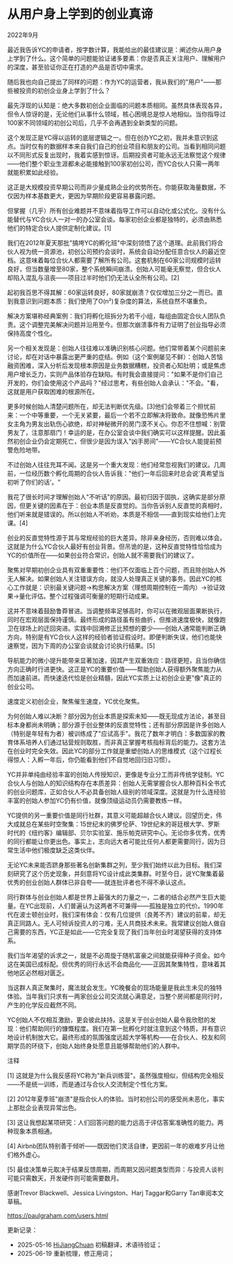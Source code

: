 


# 从用户身上学到的创业真谛

2022年9月

最近我告诉YC的申请者，按字数计算，我能给出的最佳建议是：阐述你从用户身上学到了什么。这个简单的问题能验证诸多要素：你是否真正关注用户、理解用户的深度，甚至验证你正在打造的产品是否切中需求。

随后我也向自己提出了同样的问题：作为YC的运营者，我从我们的"用户"——那些被投资的初创企业身上学到了什么？

最先浮现的认知是：绝大多数初创企业面临的问题本质相同。虽然具体表现各异，但令人惊讶的是，无论他们从事什么领域，核心困境总是惊人地相似。当你指导过100家不同领域的初创公司后，几乎不会再遇到全新类型的问题。

这个发现正是YC得以运转的底层逻辑之一。但在创办YC之初，我并未意识到这点。当时仅有的数据样本来自我们自己的创业项目和朋友的公司。当看到相同问题以不同形式反复出现时，我着实感到惊讶。后期投资者可能永远无法察觉这个规律——他们整个职业生涯都未必能接触到100家初创公司，而YC合伙人只需一两年就能积累如此经验。

这正是大规模投资早期公司而非少量成熟企业的优势所在。你能获取海量数据，不仅因为样本基数更大，更因为早期阶段更容易暴露问题。

但掌握（几乎）所有创业难题并不意味着指导工作可以自动化或公式化。没有什么能替代与YC合伙人一对一的办公室会谈。每家初创企业都是独特的，必须由熟悉他们的特定合伙人提供定制化建议。[1]

我们在2012年夏天那批"搞垮YC的孵化班"中深刻领悟了这个道理。此前我们将合伙人视为统一资源池，初创公司预约会谈时，系统会自动分配任意合伙人的最近空档。这意味着每位合伙人都需要了解所有公司。这套机制在60家公司规模时运转良好，但当数量增至80家，整个系统瞬间崩溃。创始人可能毫无察觉，但合伙人却陷入混乱与沮丧——项目过半时他们仍无法认全所有公司。[2]

起初我百思不得其解：60家运转良好，80家就崩溃？仅仅增加三分之一而已。直到我意识到问题本质：我们使用了O(n²)复杂度的算法，系统自然不堪重负。

解决方案堪称经典案例：我们将孵化班拆分为若干小组，每组由固定合伙人团队负责。这个调整完美解决问题并沿用至今。但那次崩溃事件有力证明了创业指导必须保持高度个性化。

另一个相关发现是：创始人往往难以准确识别核心问题。他们常带着某个问题前来讨论，却在对话中暴露出更严重的症结。例如（这个案例屡见不鲜）：创始人苦恼融资困难，深入分析后发现根本原因是业务数据糟糕，投资者心知肚明；或是焦虑用户增长乏力，实则产品体验存在缺陷。有时我会直接提问："如果不是你们自己开发的，你们会使用这个产品吗？"经过思考，有些创始人会承认："不会。"看，这就是用户获取困难的根源所在。

更多时候创始人清楚问题所在，却无法判断优先级。[3]他们会带着三个担忧前来：一个中等重要，一个无关紧要，最后一个若不立即解决将致命。就像恐怖片里女主角为男友出轨伤心欲绝，却对神秘微开的房门漠不关心。你忍不住想喊：别管男友了，注意那扇门！幸运的是，在办公室会谈中我们确实可以这样提醒。因此虽然初创企业仍会定期死亡，但很少是因为误入"凶手房间"——YC合伙人能提前预警危险地带。

不过创始人往往充耳不闻。这是另一个重大发现：他们经常忽视我们的建议。几周前，一位经历数个孵化周期的合伙人告诉我："他们一年后回来时总会说'真希望当初听了你们的话'。"

我花了很长时间才理解创始人"不听话"的原因。最初归因于固执，这确实是部分原因，但更关键的因素在于：创业本质是反直觉的。当你告诉别人反直觉的真相时，他们听来就是错误的。所以创始人不听劝，本质是不相信——直到现实给他们上完课。[4]

创业的反直觉特性源于其与常规经验的巨大差异。除非亲身经历，否则难以体会。这就是为什么YC合伙人最好有创业背景。但吊诡的是，这种反直觉特性恰恰成为YC的价值所在——如果创业符合常识，创始人就不需要我们的建议了。

聚焦对早期初创企业具有双重重要性：他们不仅面临上百个问题，而且除创始人外无人解决。如果创始人关注错误方向，就没人处理真正关键的事务。因此YC的核心工作就是：识别最关键问题→构思解决方案（理想周期控制在一周内）→验证效果→量化评估。整个过程强调可衡量的短期行动成果。

这并不意味着鼓励鲁莽冒进。当调整频率足够高时，你可以在微观层面果断执行，同时在宏观层面保持谨慎。最终形成的路径虽有些曲折，但推进速度极快，就像跑卫在球场上的迂回突进。实践中回溯修正比预想的要少——创始人通常能判断正确方向，特别是有YC合伙人这样的经验者验证假设时。即便判断失误，他们也能快速察觉，因为下周的办公室会谈就会讨论执行结果。[5]

导航能力的微小提升能带来显著加速，因其产生双重效应：路径更短，且当你确信方向正确时行进更快。这正是YC的重要价值——帮助创始人获得额外聚焦能力从而加速前进。而快速迭代恰是创业精髓，因此YC实质上让初创企业更"像"真正的创业公司。

速度定义初创企业，聚焦催生速度，YC优化聚焦。

为何创始人难以决断？部分因为创业本质是探索未知——既无现成方法论，甚至目标本身都尚未明确；部分源于创业整体的反直觉特性；还有部分原因是许多创始人（特别是年轻有为者）被训练成了"应试高手"。我花了数年才明白：多数国家的教育体系培养人们通过钻营规则取胜，而非真正掌握考核指标背后的能力。这套方法在创业时完全失效。因此YC的部分工作就是重塑创始人的思维模式（这个过程长得惊人：入孵一年后，你仍能看到他们不自觉地回归旧习惯）。

YC并非单纯由经验丰富的创始人传授知识，更像是专业分工而非传统学徒制。YC合伙人与创始人的知识结构存在本质差异：创始人无需掌握合伙人那种百科全书式的创业问题库，正如合伙人不必具备创始人级别的领域深度。这就是为什么连经验丰富的创始人参加YC仍有价值，就像顶级运动员仍需要教练一样。

YC提供的另一重要价值是同行社群，其意义可能超越合伙人建议。回望历史，伟大成就总在某些时空聚集：15世纪末的佛罗伦萨、19世纪末的哥廷根大学、罗斯时代的《纽约客》编辑部、贝尔实验室、施乐帕克研究中心。无论你多优秀，优秀的同行都能让你更出色。事实上，志向远大者可能比任何人都更需要同行，因为日常生活中他们极度缺乏这类伙伴。

无论YC未来能否跻身那些著名创新集群之列，至少我们始终以此为目标。我们深刻研究了这个历史现象，并刻意将YC设计成此类集群。时至今日，说YC聚集着最优秀的创业创始人群体已非自夸——就连批评者也不得不承认这点。

同行群体与创业创始人都是世界上最强大的力量之一，二者的结合必然产生巨大能量。在YC出现前，人们普遍认为这两者不可兼得——孤独是独立的代价。1990年代在波士顿创业时，我们深有体会：仅有几位提供（良莠不齐）建议的前辈，却无真正同路人。无人可倾诉投资人的刁难，无人共商技术未来。我常建议创始人做自己需要的东西，YC正是如此——它完全复现了我们当年创业时渴望获得的支持体系。

我们当年渴望的诉求之一，就是不必周旋于随机富豪之间就能获得种子资金。如今这在美国已成标配。但优秀的同行永远不会商品化——正因其聚集特性，意味着其他地区必然相对匮乏。

当这群人真正聚集时，魔法就会发生。YC晚餐会的现场能量是我此生未见的独特体验。当年我们只求有一两家创业公司交流就心满意足，当整个房间都是同行时，产生的化学反应截然不同。

YC创始人不仅相互激励，更会彼此扶持。这是关于创业创始人最令我欣慰的发现：他们帮助同行的慷慨程度。我们在第一批孵化时就注意到这个特质，并有意识地设计机制放大它。最终形成的氛围强度远超大学等机构——在合伙人、校友和同期学员的环绕下，创始人始终身处愿意且能够帮助他们的人群中。

注释

[1] 这就是为什么我反感将YC称为"新兵训练营"。虽然强度相似，但结构完全相反——不是统一训练，而是通过与合伙人交流制定个性化方案。

[2] 2012年夏季班"崩溃"是指合伙人的体验。当时初创公司的感受尚未恶化，事实上那批企业表现异常出色。

[3] 这让我想起某项研究：人们回答问题的能力远高于评估答案准确性的能力。两种现象本质相通。

[4] Airbnb团队特别善于倾听——既因他们灵活自律，更因前一年的艰难岁月让他们格外虚心。

[5] 最佳决策单元取决于结果反馈周期，而周期又因问题类型而异：与投资人谈判可能只需数天，开发硬件则可能需要数月。

感谢Trevor Blackwell、Jessica Livingston、Harj Taggar和Garry Tan审阅本文草稿。

https://paulgraham.com/users.html



更新记录：
- 2025-05-16 [HiJiangChuan](https://hijiangchuan.com) 初稿翻译，术语待验证；
- 2025-06-19 重新梳理，修正用词；
